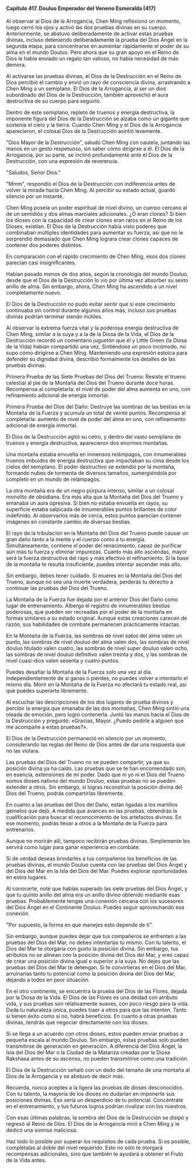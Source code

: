 
#### Capítulo 417. Douluo Emperador del Veneno Esmeralda [417]


Al observar al Dios de la Arrogancia, Chen Ming reflexionó un momento, luego cerró los ojos y activó las dos pruebas divinas en su cuerpo. Anteriormente, se abstuvo deliberadamente de activar estas pruebas divinas, incluso deteniendo deliberadamente la prueba del Dios Ángel en la segunda etapa, para concentrarse en aumentar rápidamente el poder de su alma en el mundo Douluo. Pero ahora que su gran apoyo en el Reino de Dios le había enviado un regalo tan valioso, no había necesidad de más demora.

Al activarse las pruebas divinas, el Dios de la Destrucción en el Reino de Dios percibió el cambio y envió un rayo de consciencia divina, arrastrando a Chen Ming a un semiplano. El Dios de la Arrogancia, al ser un dios subordinado del Dios de la Destrucción, también aprovechó el aura destructiva de su cuerpo para seguirlo.

Dentro de este semiplano, repleto de truenos y energía destructiva, la imponente figura del Dios de la Destrucción se alzaba como un gigante que sostenía el cielo y la tierra. Cuando Chen Ming y el Dios de la Arrogancia aparecieron, el colosal Dios de la Destrucción asintió levemente.

"Dios Mayor de la Destrucción", saludó Chen Ming con cautela, juntando las manos en un gesto respetuoso, sin saber cómo dirigirse a él. El Dios de la Arrogancia, por su parte, se inclinó profundamente ante el Dios de la Destrucción, con una expresión de reverencia.

"Saludos, Señor Dios."

"Mmm", respondió el Dios de la Destrucción con indiferencia antes de volver la mirada hacia Chen Ming. Al percibir su estado actual, guardó silencio por un instante.

Chen Ming poseía un poder espiritual de nivel divino, un cuerpo cercano al de un semidiós y dos almas marciales adicionales. ¿O eran clones? Si bien los dioses con la capacidad de crear clones eran raros en el Reino de los Dioses, existían. El Dios de la Destrucción había visto poderes que combinaban múltiples identidades para aumentar su fuerza, así que no le sorprendió demasiado que Chen Ming lograra crear clones capaces de contener dos poderes distintos.

En comparación con el rápido crecimiento de Chen Ming, esos dos clones parecían casi insignificantes.

Habían pasado menos de dos años, según la cronología del mundo Douluo, desde que el Dios de la Destrucción lo vio por última vez absorber su sexto anillo de alma. Sin embargo, ahora, Chen Ming ha ascendido a un nivel completamente nuevo.

El Dios de la Destrucción no pudo evitar sentir que si este crecimiento continuaba sin control durante algunos años más, incluso sus pruebas divinas podrían terminar siendo inútiles.

Al observar la extrema fuerza vital y la poderosa energía destructiva de Chen Ming, similar a la suya y a la de la Diosa de la Vida, el Dios de la Destrucción recordó un comentario juguetón que él y Little Green (la Diosa de la Vida) habían compartido una vez. Sintiéndose un poco incómodo, no supo cómo dirigirse a Chen Ming. Manteniendo una expresión estoica para defender su dignidad divina, describió formalmente los detalles de las pruebas divinas.

Primera Prueba de las Siete Pruebas del Dios del Trueno: Resiste el trueno celestial al pie de la Montaña del Dios del Trueno durante doce horas. Recompensa al completarla: el nivel de poder del alma aumenta en uno, con refinamiento adicional de energía inmortal.

Primera Prueba del Dios del Daño: Destruye las sombras de las bestias en la Montaña de la Fuerza y acumula un total de veinte puntos. Recompensa al completarla: aumento de nivel de poder del alma en uno, con refinamiento adicional de energía inmortal.

El Dios de la Destrucción agitó su cetro, y dentro del vasto semiplano de truenos y energía destructiva, aparecieron dos enormes montañas.

Una montaña estaba envuelta en inmensos relámpagos, con innumerables truenos imbuidos de energía destructiva que impactaban su cima desde los cielos del semiplano. El poder destructivo se extendió por la montaña, formando nubes de tormenta de diversos tamaños, sumergiéndola por completo en un mundo de relámpagos.

La otra montaña era de un negro púrpura intenso, similar a un colosal monolito de obsidiana. Era más alta que la Montaña del Dios del Trueno y emanaba un aura opresiva. Si bien no estaba envuelta en rayos, su superficie estaba salpicada de innumerables puntos brillantes de color indefinido. Al observarlos más de cerca, estos puntos parecían contener imágenes en constante cambio de diversas bestias.

El rayo de la tribulación en la Montaña del Dios del Trueno puede causar un gran daño tanto a la mente y el cuerpo como a tu energía. Simultáneamente, contiene el poder del renacimiento, capaz de purificar aún más tu fuerza y eliminar impurezas. Cuanto más alto asciendas, mayor será la fuerza destructiva del rayo y más efectivo el refinamiento. Si la base de la montaña te resulta insuficiente, puedes intentar ascender más alto.

Sin embargo, debes tener cuidado. Si mueres en la Montaña del Dios del Trueno, aunque no sea una muerte verdadera, perderás tu derecho a continuar las pruebas del Dios del Trueno.

La Montaña de la Fuerza fue dejada por el anterior Dios del Daño como lugar de entrenamiento. Alberga el registro de innumerables bestias poderosas, que pueden ser recreadas por el poder de la montaña en formas similares a su estado original. Aunque estas creaciones carecen de razón, sus habilidades de combate permanecen prácticamente intactas.

En la Montaña de la Fuerza, las sombras de nivel sabio del alma valen un punto, las sombras de nivel douluo del alma valen dos, las sombras de nivel douluo titulado valen cuatro, las sombras de nivel super douluo valen ocho, las sombras de nivel douluo definitivo valen treinta y dos, y las sombras de nivel cuasi-dios valen sesenta y cuatro puntos.

Puedes desafiar la Montaña de la Fuerza solo una vez al día. Independientemente de si ganas o pierdes, no puedes volver a intentarlo el mismo día. Morir en la Montaña de la Fuerza no afectará tu estado real, así que puedes superarte libremente.

Al escuchar las descripciones de los dos lugares de prueba divinos y percibir la energía que emanaba de las dos montañas, Chen Ming sintió una oleada de emoción, pero logró contenerla. Juntó las manos hacia el Dios de la Destrucción y preguntó: «Gracias, Mayor. ¿Puedo pedirle a alguien que me acompañe a estas pruebas?».

El Dios de la Destrucción permaneció en silencio por un momento, considerando las reglas del Reino de Dios antes de dar una respuesta que no las violara.

Las pruebas del Dios del Trueno no se pueden compartir, ya que su posición divina ya ha caído. Las pruebas que se te han encomendado son, en esencia, extensiones de mi poder. Dado que ni yo ni el Dios del Trueno somos dioses nativos del mundo Douluo, estas pruebas no se pueden extender a otros. Sin embargo, si logras reconstruir la posición divina del Dios del Trueno, podrás compartirlas libremente.

En cuanto a las pruebas del Dios del Daño, están ligadas a los martillos gemelos que dejó. A medida que avances en las pruebas, obtendrás la cualificación para buscar el reconocimiento de los artefactos divinos. En ese momento, podrás llevar a otros a la Montaña de la Fuerza para entrenarlos.

Aunque no morirán allí, tampoco recibirán pruebas divinas. Simplemente les servirá como lugar para ganar experiencia en combate.

Si de verdad deseas brindarles a tus compañeros los beneficios de las pruebas divinas, el mundo Douluo cuenta con las pruebas del Dios Ángel y del Dios del Mar en la Isla del Dios del Mar. Puedes explorar oportunidades en estos lugares.

Al conocerte, noté que habías superado las siete pruebas del Dios Ángel, y que tu quinto anillo del alma era un anillo divino obtenido mediante esas pruebas. Probablemente tengas una conexión cercana con los sucesores del Dios Ángel en el Continente Douluo. Puedes seguir aprovechando esa conexión.

"Por supuesto, la forma en que manejes esto depende de ti".

Sin embargo, aunque puedes dejar que tus compañeros se enfrenten a las pruebas del Dios del Mar, no debes intentarlas tú mismo. Con tu talento, el Dios del Mar te otorgaría con gusto la posición divina. Sin embargo, tus atributos no se alinean con la posición divina del Dios del Mar, y eres capaz de crear una posición divina igual o superior a la suya. No dejes que las pruebas del Dios del Mar te detengan. Si te convirtieras en el Dios del Mar, arruinarías tanto tu potencial como la posición divina del Dios del Mar, dejando a todos en peor situación.

En el otro continente, se encuentra la prueba del Dios de las Flores, dejada por la Diosa de la Vida. El Dios de las Flores es una deidad con atributo vida, y sus pruebas son relativamente suaves, con poco riesgo para la vida. Dada tu naturaleza única, puedes traer a otros para que las intenten. Tanto si tienen éxito como si no, habrá beneficios. En cuanto a otras pruebas divinas, tendrás que negociar directamente con los dioses.

Si se llega a un acuerdo con otros dioses, estos pueden enviar pruebas a pequeña escala al mundo Douluo. Sin embargo, estas pruebas solo pueden transmitirse de generación en generación. A diferencia del Dios Ángel, la Isla del Dios del Mar o la Ciudad de la Matanza creadas por la Diosa Rakshasa antes de su ascenso, no pueden transmitirse como una tradición.

El Dios de la Destrucción señaló con un dedo del tamaño de una montaña al Dios de la Arrogancia y se abstuvo de decir más.

Recuerda, nunca aceptes a la ligera las pruebas de dioses desconocidos. Con tu talento, la mayoría de los dioses no dudarían en imponerte sus posiciones divinas. Eso sería un desperdicio de tu potencial. Concéntrate en el entrenamiento, y tus futuros logros podrían rivalizar con los nuestros.

Con esas últimas palabras, la sombra del Dios de la Destrucción se disipó y regresó al Reino de Dios. El Dios de la Arrogancia miró a Chen Ming y le dedicó una sonrisa maliciosa.

Haz todo lo posible por superar los requisitos de cada prueba. Si es posible, complétalas al doble del nivel requerido. Esto no solo te otorgará recompensas adicionales, sino que también te ayudará a obtener el Fruto de la Vida antes.